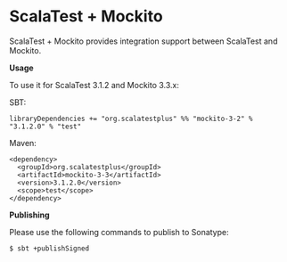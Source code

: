 # ScalaTest + Mockito
ScalaTest + Mockito provides integration support between ScalaTest and Mockito.

**Usage**

To use it for ScalaTest 3.1.2 and Mockito 3.3.x: 

SBT: 

```
libraryDependencies += "org.scalatestplus" %% "mockito-3-2" % "3.1.2.0" % "test"
```

Maven: 

```
<dependency>
  <groupId>org.scalatestplus</groupId>
  <artifactId>mockito-3-3</artifactId>
  <version>3.1.2.0</version>
  <scope>test</scope>
</dependency>
```

**Publishing**

Please use the following commands to publish to Sonatype: 

```
$ sbt +publishSigned
```